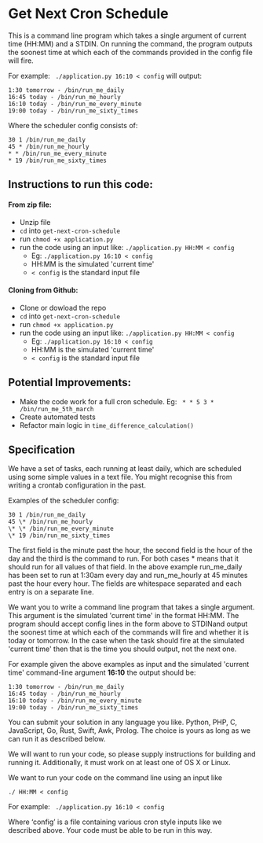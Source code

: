# Get Next Cron Schedule

This is a command line program which takes a single argument of current time 
(HH:MM) and a STDIN. On running the command, the program outputs the soonest time at which each of the commands provided in the config file will fire.

For example: ​<code> ./application.py 16:10 < config</code> will output:

```
1:30 tomorrow - /bin/run_me_daily 
16:45 today - /bin/run_me_hourly
16:10 today - /bin/run_me_every_minute 
19:00 today - /bin/run_me_sixty_times
```

Where the scheduler config consists of:
```
30 1 /bin/run_me_daily
45 * /bin/run_me_hourly
* * /bin/run_me_every_minute
* 19 /bin/run_me_sixty_times
```


## Instructions to run this code:

#### From zip file:
* Unzip file
* `cd` into `get-next-cron-schedule`  
* run `chmod +x application.py`
* run the code using an input like: `./application.py HH:MM < config`
    * Eg: `​./application.py 16:10 < config`
    * HH:MM is the simulated 'current time'
    * `< config` is the standard input file


#### Cloning from Github:

* Clone or dowload the repo
* `cd` into `get-next-cron-schedule`  
* run `chmod +x application.py`
* run the code using an input like: `./application.py HH:MM < config`
    * Eg: `​./application.py 16:10 < config`
    * HH:MM is the simulated 'current time'
    * `< config` is the standard input file


## Potential Improvements:

* Make the code work for a full cron schedule. Eg: <code> * * 5 3 * /bin/run_me_5th_march </code>
* Create automated tests
* Refactor main logic in `time_difference_calculation()`


## Specification
We have a set of tasks, each running at least daily, which are scheduled using some simple values in a text file. You might recognise this from writing a crontab configuration in the past.

Examples of the scheduler config:
```
30 1 /bin/run_me_daily
45 \* /bin/run_me_hourly
\* \* /bin/run_me_every_minute
\* 19 /bin/run_me_sixty_times
```

The first field is the minute past the hour, the second field is the hour of the day and the third is the command to run. For both cases * means that it should run for all values of that field. In the above example run_me_daily has been set to run at 1:30am every day and run_me_hourly at 45 minutes past the hour every hour. The fields are whitespace separated and each entry is on a separate line.


We want you to write a command line program that takes a single argument. This argument is the simulated 'current time' in the format HH:MM. The program should accept config lines in the form above to ​STDIN​ and output the soonest time at which each of the commands will fire and whether it is today or tomorrow. In the case when the task should fire at the simulated 'current time' then that is the time you should output, not the next one.


For example given the above examples as input and the simulated 'current time' command-line argument **16:10** the output should be:

```
1:30 tomorrow - /bin/run_me_daily 
16:45 today - /bin/run_me_hourly
16:10 today - /bin/run_me_every_minute 
19:00 today - /bin/run_me_sixty_times
```

You can submit your solution in ​any language​ you like. Python, PHP, C, JavaScript, Go, Rust, Swift, Awk, Prolog. The choice is yours as long as we can run it as described
below.

We will want to run your code, so please supply instructions for building and running it. Additionally, it must work on at least one of OS X or Linux.

We want to run your code on the command line using an input like

<code>./<your app> HH:MM < config</code>

For example: ​<code> ./application.py 16:10 < config</code>

Where ‘config’ is a file containing various cron style inputs like we described above. Your code must be able to be run in this way.

